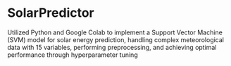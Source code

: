 # SolarPredictor
Utilized Python and Google Colab to implement a Support Vector Machine (SVM) model for solar energy prediction, handling complex meteorological data with 15 variables, performing preprocessing, and achieving optimal performance through hyperparameter tuning
